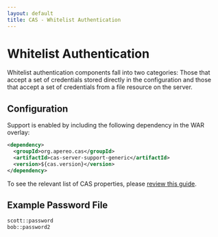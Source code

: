 ```yaml
---
layout: default
title: CAS - Whitelist Authentication
---
```


# Whitelist Authentication

Whitelist authentication components fall into two categories:
Those that accept a set of credentials stored directly in the configuration and those
that accept a set of credentials from a file resource on the server.

## Configuration

Support is enabled by including the following dependency in the WAR overlay:

```xml
<dependency>
  <groupId>org.apereo.cas</groupId>
  <artifactId>cas-server-support-generic</artifactId>
  <version>${cas.version}</version>
</dependency>
```

To see the relevant list of CAS properties, please [review this guide](Configuration-Properties.html#file-whitelist-authentication).

## Example Password File

```bash
scott::password
bob::password2
```
